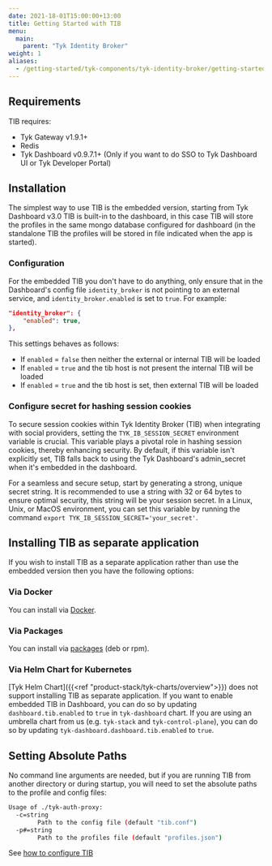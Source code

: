 ```yaml
--- 
date: 2021-18-01T15:00:00+13:00
title: Getting Started with TIB
menu:
  main:
    parent: "Tyk Identity Broker"
weight: 1
aliases:
  - /getting-started/tyk-components/tyk-identity-broker/getting-started/
---
```


## Requirements

TIB requires:

- Tyk Gateway v1.9.1+
- Redis
- Tyk Dashboard v0.9.7.1+ (Only if you want to do SSO to Tyk Dashboard UI or Tyk Developer Portal)

## Installation

The simplest way to use TIB is the embedded version, starting from Tyk Dashboard v3.0 TIB is built-in to the dashboard, in this case TIB will store the profiles in the same mongo database configured for dashboard (in the standalone TIB the profiles will be stored in file indicated when the app is started). 


### Configuration

For the embedded TIB you don't have to do anything, only ensure that in the Dashboard's config file `identity_broker` is not pointing to an external service, and `identity_broker.enabled` is set to `true`. For example:

```json
"identity_broker": {
    "enabled": true,
},
```

This settings behaves as follows:

* If `enabled` = `false` then neither the external or internal TIB will be loaded
* If `enabled` = `true` and the tib host is not present the internal TIB will be loaded
* If `enabled` = `true` and the tib host is set, then external TIB will be loaded

### Configure secret for hashing session cookies
To secure session cookies within Tyk Identity Broker (TIB) when integrating with social providers, setting the `TYK_IB_SESSION_SECRET` environment variable is crucial. This variable plays a pivotal role in hashing session cookies, thereby enhancing security. By default, if this variable isn't explicitly set, TIB falls back to using the Tyk Dashboard's admin_secret when it's embedded in the dashboard.

For a seamless and secure setup, start by generating a strong, unique secret string. It is recommended to use a string with 32 or 64 bytes to ensure optimal security, this string will be your session secret. In a Linux, Unix, or MacOS environment, you can set this variable by running the command `export TYK_IB_SESSION_SECRET='your_secret'`.

## Installing TIB as separate application

If you wish to install TIB as a separate application rather than use the embedded version then you have the following options:

### Via Docker

You can install via [Docker](https://hub.docker.com/r/tykio/tyk-identity-broker/).

### Via Packages

You can install via [packages](https://packagecloud.io/tyk/tyk-identity-broker/install#bash-deb) (deb or rpm).

### Via Helm Chart for Kubernetes

[Tyk Helm Chart]({{<ref "product-stack/tyk-charts/overview">}}) does not support installing TIB as separate application. If you want to enable embedded TIB in Dashboard, you can do so by updating `dashboard.tib.enabled` to `true` in `tyk-dashboard` chart. If you are using an umbrella chart from us (e.g. `tyk-stack` and `tyk-control-plane`), you can do so by updating `tyk-dashboard.dashboard.tib.enabled` to `true`.

## Setting Absolute Paths

No command line arguments are needed, but if you are running TIB from another directory or during startup, you will need to set the absolute paths to the profile and config files:

```bash
Usage of ./tyk-auth-proxy:
  -c=string
        Path to the config file (default "tib.conf")
  -p#=string
        Path to the profiles file (default "profiles.json")
```

See [how to configure TIB](https://github.com/TykTechnologies/tyk-identity-broker#how-to-configure-tib) 
